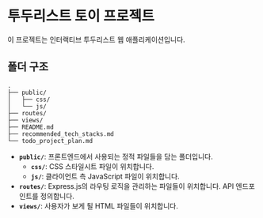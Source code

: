 # 투두리스트 토이 프로젝트

이 프로젝트는 인터랙티브 투두리스트 웹 애플리케이션입니다.

## 폴더 구조

```
.
├── public/
│   ├── css/
│   └── js/
├── routes/
├── views/
├── README.md
├── recommended_tech_stacks.md
└── todo_project_plan.md
```

- **`public/`**: 프론트엔드에서 사용되는 정적 파일들을 담는 폴더입니다.
    - **`css/`**: CSS 스타일시트 파일이 위치합니다.
    - **`js/`**: 클라이언트 측 JavaScript 파일이 위치합니다.
- **`routes/`**: Express.js의 라우팅 로직을 관리하는 파일들이 위치합니다. API 엔드포인트를 정의합니다.
- **`views/`**: 사용자가 보게 될 HTML 파일들이 위치합니다.